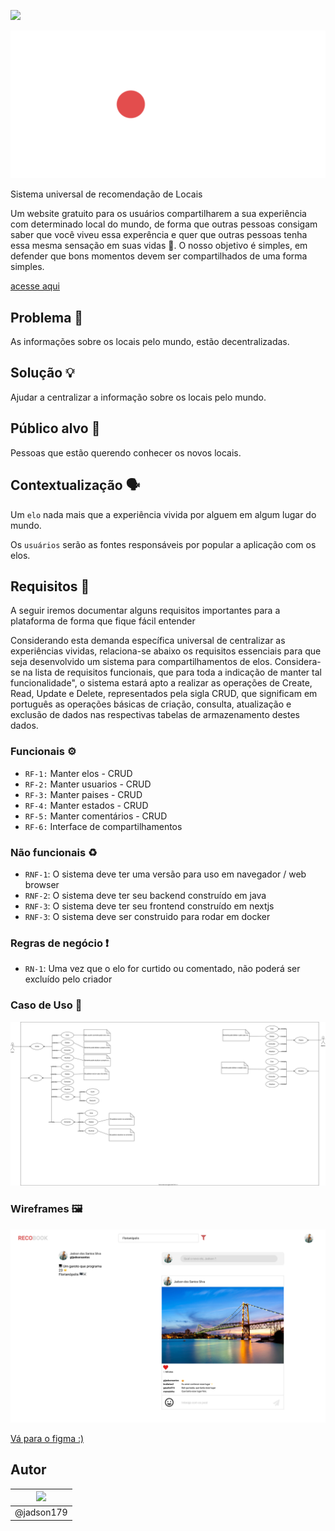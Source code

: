 
![](https://img.shields.io/badge/Status-InDevelopment-gree)


![](images/Banner1512x720.svg)


Sistema universal de recomendação de Locais 

Um website gratuito para os usuários compartilharem a sua experiência com determinado local do mundo, de forma que outras pessoas consigam saber que você viveu essa experência e quer que outras pessoas tenha essa mesma sensação em suas vidas 🥰. O nosso objetivo é simples, em defender que bons momentos devem ser compartilhados de uma forma simples.

[acesse aqui](https://recobook.com.br)


## Problema 🤦

As informações sobre os locais pelo mundo, estão decentralizadas.


## Solução 💡

Ajudar a centralizar a informação sobre os locais pelo mundo.

## Público alvo 🎯

Pessoas que estão querendo conhecer os novos locais. 


## Contextualização 🗣

Um `elo` nada mais que a experiência vivida por alguem em algum lugar do mundo.

Os `usuários` serão as fontes responsáveis por popular a aplicação com os elos.


## Requisitos 📜

A seguir iremos documentar alguns requisitos importantes para a plataforma de forma que fique fácil entender 


Considerando esta demanda específica universal de centralizar as experiências vividas, relaciona-se abaixo os requisitos essenciais para que seja desenvolvido um sistema para compartilhamentos de elos. Considera-se na lista de requisitos funcionais, que para toda a indicação de manter tal funcionalidade", o sistema estará apto a realizar as operações de Create, Read, Update e Delete, representados pela sigla CRUD, que significam em português as operações básicas de criação, consulta, atualização e exclusão de dados nas respectivas tabelas de armazenamento destes dados.


### Funcionais ⚙️

- `RF-1:` Manter elos - CRUD
- `RF-2:` Manter usuarios - CRUD
- `RF-3:` Manter paises - CRUD
- `RF-4:` Manter estados - CRUD
- `RF-5:` Manter comentários - CRUD
- `RF-6:` Interface de compartilhamentos
### Não funcionais ♻️

- `RNF-1`: O sistema deve ter uma versão para uso em navegador / web browser
- `RNF-2`: O sistema deve ter seu backend construído em java
- `RNF-3`: O sistema deve ter seu frontend construído em nextjs
- `RNF-3`: O sistema deve ser construido para rodar em docker


### Regras de negócio ❗️

- `RN-1`: Uma vez que o elo for curtido ou comentado, não poderá ser excluído pelo criador


### Caso de Uso 🤸

[![](images/usecases.svg)](https://raw.githubusercontent.com/jadson179/recobook/main/images/usecases.svg)



### Wireframes 🖼

[![](images/PaginaPrincipal.svg)](https://www.figma.com/file/I9X2Xs0EJeO7Zp2ejWcGFr/Untitled?node-id=15%3A32)

[Vá para o figma :)](https://www.figma.com/file/I9X2Xs0EJeO7Zp2ejWcGFr/Untitled?node-id=15%3A32)




## Autor

|<img src="https://avatars3.githubusercontent.com/u/42282908?s=60&v=4" width="60">|
|:-:|
|@jadson179|